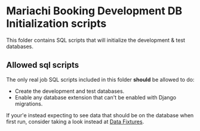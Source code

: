# Mariachi Booking Development DB Initialization scripts

This folder contains SQL scripts that will initialize the development & test
databases.

## Allowed sql scripts

The only real job SQL scripts included in this folder **should** be allowed to
do:

* Create the development and test databases.
* Enable any database extension that can't be enabled with Django migrations.

If your'e instead expecting to see data that should be on the database when
first run, consider taking a look instead at [Data Fixtures](https://docs.djangoproject.com/en/2.0/howto/initial-data/#providing-data-with-fixtures).
